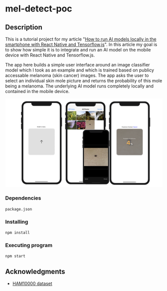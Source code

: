 # mel-detect-poc

## Description

This is a tutorial project for my article "[How to run AI models locally in the smartphone with React Native and Tensorflow.js](https://medium.com/@lin.xiang/how-to-run-ai-models-locally-in-the-smartphone-with-react-native-and-tensorflow-js-666f52fd15ca)". In this article my goal is to show how simple it is to integrate and run an AI model on the mobile device with React Native and Tensorflow.js.

The app here builds a simple user interface around an image classifier model which I took as an example and which is trained based on publicy accessable melanoma (skin cancer) images. The app asks the user to select an individual skin mole picture and returns the probability of this mole being a melanoma. The underlying AI model runs completely locally and contained in the mobile device.

![screenshot](illustration.png)

### Dependencies

```
package.json
```

### Installing

```
npm install
```

### Executing program

```
npm start
```

## Acknowledgments

* [HAM10000 dataset](https://dataverse.harvard.edu/dataset.xhtml?persistentId=doi:10.7910/DVN/DBW86T)
